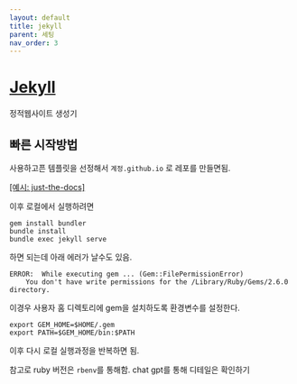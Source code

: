 ```yaml
---
layout: default
title: jekyll
parent: 세팅
nav_order: 3
---
```

# [Jekyll](https://jekyllrb-ko.github.io/)
정적웹사이트 생성기

## 빠른 시작방법

사용하고픈 템플릿을 선정해서 `계정.github.io` 로 레포를 만들면됨.

[[예시: just-the-docs]](https://github.com/just-the-docs/just-the-docs)

이후 로컬에서 실행하려면

```
gem install bundler
bundle install
bundle exec jekyll serve
```

하면 되는데 아래 에러가 날수도 있음.
```
ERROR:  While executing gem ... (Gem::FilePermissionError)
    You don't have write permissions for the /Library/Ruby/Gems/2.6.0 directory.
```

이경우 사용자 홈 디렉토리에 gem을 설치하도록 환경변수를 설정한다.

```
export GEM_HOME=$HOME/.gem
export PATH=$GEM_HOME/bin:$PATH
```

이후 다시 로컬 실행과정을 반복하면 됨.

참고로 ruby 버전은 `rbenv`를 통해함.
chat gpt를 통해 디테일은 확인하기